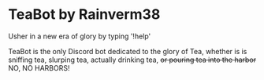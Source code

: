 # TeaBot by Rainverm38

Usher in a new era of glory by typing '!help'

TeaBot is the only Discord bot dedicated to the glory of Tea, whether is is sniffing tea, slurping tea, actually drinking tea, ~~or pouring tea into the harbor~~ NO, NO HARBORS!